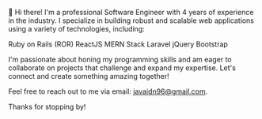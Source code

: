 👋 Hi there! I'm a professional Software Engineer with 4 years of experience in the industry. I specialize in building robust and scalable web applications using a variety of technologies, including:

Ruby on Rails (ROR)
ReactJS
MERN Stack
Laravel
jQuery
Bootstrap

I'm passionate about honing my programming skills and am eager to collaborate on projects that challenge and expand my expertise. Let's connect and create something amazing together!

Feel free to reach out to me via email: javaidn96@gmail.com.

Thanks for stopping by!

